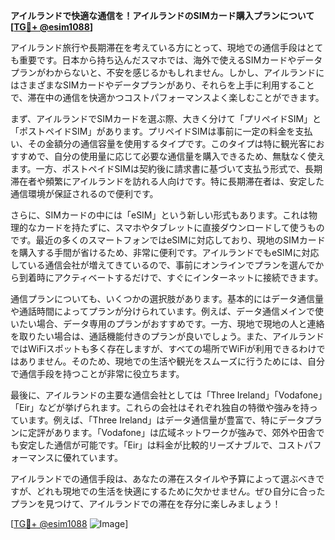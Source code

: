 **アイルランドで快適な通信を！アイルランドのSIMカード購入プランについて[[TG💪+ @esim1088](https://t.me/s/esim1088)]**

アイルランド旅行や長期滞在を考えている方にとって、現地での通信手段はとても重要です。日本から持ち込んだスマホでは、海外で使えるSIMカードやデータプランがわからないと、不安を感じるかもしれません。しかし、アイルランドにはさまざまなSIMカードやデータプランがあり、それらを上手に利用することで、滞在中の通信を快適かつコストパフォーマンスよく楽しむことができます。

まず、アイルランドでSIMカードを選ぶ際、大きく分けて「プリペイドSIM」と「ポストペイドSIM」があります。プリペイドSIMは事前に一定の料金を支払い、その金額分の通信容量を使用するタイプです。このタイプは特に観光客におすすめで、自分の使用量に応じて必要な通信量を購入できるため、無駄なく使えます。一方、ポストペイドSIMは契約後に請求書に基づいて支払う形式で、長期滞在者や頻繁にアイルランドを訪れる人向けです。特に長期滞在者は、安定した通信環境が保証されるので便利です。

さらに、SIMカードの中には「eSIM」という新しい形式もあります。これは物理的なカードを持たずに、スマホやタブレットに直接ダウンロードして使うものです。最近の多くのスマートフォンではeSIMに対応しており、現地のSIMカードを購入する手間が省けるため、非常に便利です。アイルランドでもeSIMに対応している通信会社が増えてきているので、事前にオンラインでプランを選んでから到着時にアクティベートするだけで、すぐにインターネットに接続できます。

通信プランについても、いくつかの選択肢があります。基本的にはデータ通信量や通話時間によってプランが分けられています。例えば、データ通信メインで使いたい場合、データ専用のプランがおすすめです。一方、現地で現地の人と連絡を取りたい場合は、通話機能付きのプランが良いでしょう。また、アイルランドではWiFiスポットも多く存在しますが、すべての場所でWiFiが利用できるわけではありません。そのため、現地での生活や観光をスムーズに行うためには、自分で通信手段を持つことが非常に役立ちます。

最後に、アイルランドの主要な通信会社としては「Three Ireland」「Vodafone」「Eir」などが挙げられます。これらの会社はそれぞれ独自の特徴や強みを持っています。例えば、「Three Ireland」はデータ通信量が豊富で、特にデータプランに定評があります。「Vodafone」は広域ネットワークが強みで、郊外や田舎でも安定した通信が可能です。「Eir」は料金が比較的リーズナブルで、コストパフォーマンスに優れています。

アイルランドでの通信手段は、あなたの滞在スタイルや予算によって選ぶべきですが、どれも現地での生活を快適にするために欠かせません。ぜひ自分に合ったプランを見つけて、アイルランドでの滞在を存分に楽しみましょう！

[[TG💪+ @esim1088](https://t.me/s/esim1088) ![Image](https://i.postimg.cc/Y0z9fWf4/image.png)]